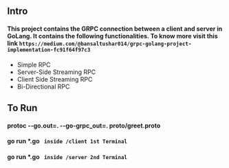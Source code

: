 ## Intro 

#### This project contains the GRPC connection between a client and server in GoLang. It contains the following functionalities. To know more visit this link `https://medium.com/@bansaltushar014/grpc-golang-project-implementation-fc91f64f97c3`

* Simple RPC
* Server-Side Streaming RPC 
* Client Side Streaming RPC 
* Bi-Directional RPC

## To Run 

#### protoc --go.out=. --go-grpc_out=. proto/greet.proto 
#### go run *.go ` inside /client 1st Terminal`
#### go run *.go ` inside /server 2nd Terminal` 


